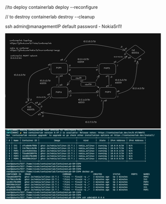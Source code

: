 //to deploy
containerlab deploy --reconfigure

// to destroy
containerlab destroy --cleanup


ssh admin@managementIP
default password - NokiaSrl1!

![banner](graphv2.jpg)
![banner](running_topology.jpg)